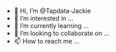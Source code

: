 - 👋 Hi, I’m @Tapdata-Jackie
- 👀 I’m interested in ...
- 🌱 I’m currently learning ...
- 💞️ I’m looking to collaborate on ...
- 📫 How to reach me ...

<!---
Tapdata-Jackie/Tapdata-Jackie is a ✨ special ✨ repository because its `README.md` (this file) appears on your GitHub profile.
You can click the Preview link to take a look at your changes.
--->
